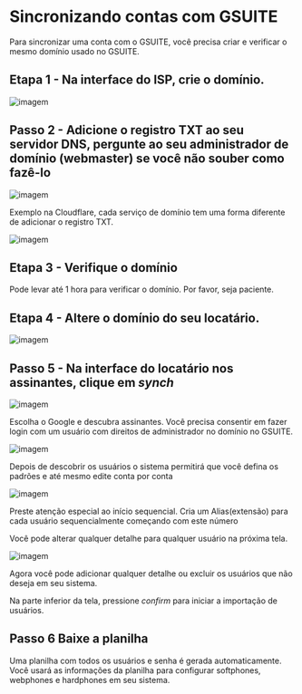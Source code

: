 # Sincronizando contas com GSUITE

Para sincronizar uma conta com o GSUITE, você precisa criar e verificar o mesmo domínio usado no GSUITE.

## Etapa 1 - Na interface do ISP, crie o domínio.

![imagem](https://user-images.githubusercontent.com/4958202/154160552-78ae940a-9998-4505-8e04-6aa9661ffb2e.png)

## Passo 2 - Adicione o registro TXT ao seu servidor DNS, pergunte ao seu administrador de domínio (webmaster) se você não souber como fazê-lo

![imagem](https://user-images.githubusercontent.com/4958202/154160604-ba986da2-4b6f-4616-8236-1215b3d23028.png)

Exemplo na Cloudflare, cada serviço de domínio tem uma forma diferente de adicionar o registro TXT.

![imagem](https://user-images.githubusercontent.com/4958202/154160810-98f2d0e1-1884-42a5-b783-3bc6249fb953.png)

## Etapa 3 - Verifique o domínio

Pode levar até 1 hora para verificar o domínio. Por favor, seja paciente.

## Etapa 4 - Altere o domínio do seu locatário.

![imagem](https://user-images.githubusercontent.com/4958202/154161592-d7f3e886-261d-42f1-add8-d43a89fe4e18.png)

## Passo 5 - Na interface do locatário nos assinantes, clique em _synch_

![imagem](https://user-images.githubusercontent.com/4958202/154161631-9d39aa1c-efe4-4d2b-8f5c-c380537dfdd3.png)

Escolha o Google e descubra assinantes. Você precisa consentir em fazer login com um usuário com direitos de administrador no domínio no GSUITE.

![imagem](https://user-images.githubusercontent.com/4958202/154161681-35c10df4-c4da-48b8-8026-1ba24757809b.png)

Depois de descobrir os usuários o sistema permitirá que você defina os padrões e até mesmo edite conta por conta

![imagem](https://user-images.githubusercontent.com/4958202/154161958-bec1b9c7-31c4-44f6-a9f2-f39dc7a3d03a.png)

Preste atenção especial ao início sequencial. Cria um Alias ​​(extensão) para cada usuário sequencialmente começando com este número

Você pode alterar qualquer detalhe para qualquer usuário na próxima tela.

![imagem](https://user-images.githubusercontent.com/4958202/154162313-62f8bff8-d56a-41d4-8a69-e2681e4980aa.png)

Agora você pode adicionar qualquer detalhe ou excluir os usuários que não deseja em seu sistema.

Na parte inferior da tela, pressione _confirm_ para iniciar a importação de usuários.

## Passo 6 Baixe a planilha

Uma planilha com todos os usuários e senha é gerada automaticamente. Você usará as informações da planilha para configurar softphones, webphones e hardphones em seu sistema.